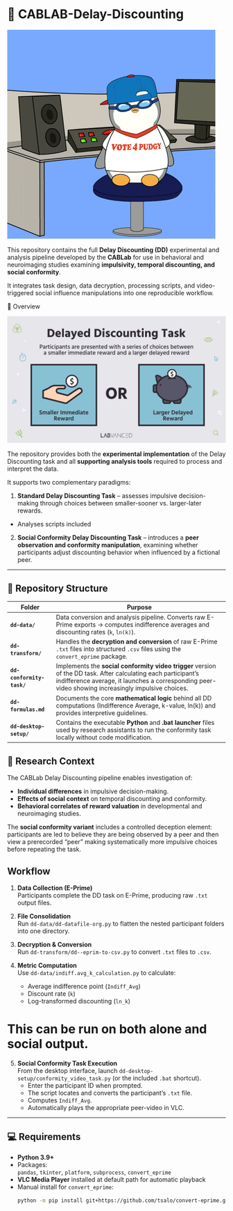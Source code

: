 # 🧩 CABLAB-Delay-Discounting

![gif](images/delay.gif)

This repository contains the full **Delay Discounting (DD)** experimental and analysis pipeline developed by the **CABLab** for use in behavioral and neuroimaging studies examining **impulsivity, temporal discounting, and social conformity**.  

It integrates task design, data decryption, processing scripts, and video-triggered social influence manipulations into one reproducible workflow.



 🎯 Overview

 ![pic](images/delay.png)

The repository provides both the **experimental implementation** of the Delay Discounting task and all **supporting analysis tools** required to process and interpret the data.  

It supports two complementary paradigms:

1. **Standard Delay Discounting Task** – assesses impulsive decision-making through choices between smaller-sooner vs. larger-later rewards.  
+ Analyses scripts included
2. **Social Conformity Delay Discounting Task** – introduces a **peer observation and conformity manipulation**, examining whether participants adjust discounting behavior when influenced by a fictional peer.

---

## 🧱 Repository Structure

| Folder | Purpose |
|---------|----------|
| **`dd-data/`** | Data conversion and analysis pipeline. Converts raw E-Prime exports → computes indifference averages and discounting rates (`k`, `ln(k)`). |
| **`dd-transform/`** | Handles the **decryption and conversion** of raw E-Prime `.txt` files into structured `.csv` files using the `convert_eprime` package. |
| **`dd-conformity-task/`** | Implements the **social conformity video trigger** version of the DD task. After calculating each participant’s indifference average, it launches a corresponding peer-video showing increasingly impulsive choices. |
| **`dd-formulas.md`** | Documents the core **mathematical logic** behind all DD computations (Indifference Average, k-value, ln(k)) and provides interpretive guidelines. |
| **`dd-desktop-setup/`** | Contains the executable **Python** and **.bat launcher** files used by research assistants to run the conformity task locally without code modification. |




## 🧪 Research Context

The CABLab Delay Discounting pipeline enables investigation of:
- **Individual differences** in impulsive decision-making.  
- **Effects of social context** on temporal discounting and conformity.  
- **Behavioral correlates of reward valuation** in developmental and neuroimaging studies.

The **social conformity variant** includes a controlled deception element: participants are led to believe they are being observed by a peer and then view a prerecorded “peer” making systematically more impulsive choices before repeating the task.


## Workflow

1. **Data Collection (E-Prime)**  
   Participants complete the DD task on E-Prime, producing raw `.txt` output files.

2. **File Consolidation**  
   Run `dd-data/dd-datafile-org.py` to flatten the nested participant folders into one directory.

3. **Decryption & Conversion**  
   Run `dd-transform/dd--eprim-to-csv.py` to convert `.txt` files to `.csv`.

4. **Metric Computation**  
   Use `dd-data/indiff.avg_k_calculation.py` to calculate:
   - Average indifference point (`Indiff_Avg`)
   - Discount rate (`k`)
   - Log-transformed discounting (`ln_k`)

# This can be run on both alone and social output. 

5. **Social Conformity Task Execution**  
   From the desktop interface, launch `dd-desktop-setup/conformity_video_task.py` (or the included `.bat` shortcut).  
   - Enter the participant ID when prompted.  
   - The script locates and converts the participant’s `.txt` file.  
   - Computes `Indiff_Avg`.  
   - Automatically plays the appropriate peer-video in VLC.

---

## 💻 Requirements

- **Python 3.9+**
- Packages:  
  `pandas`, `tkinter`, `platform`, `subprocess`, `convert_eprime`
- **VLC Media Player** installed at default path for automatic playback  
- Manual install for `convert_eprime`:  
  ```bash
  python -m pip install git+https://github.com/tsalo/convert-eprime.git
